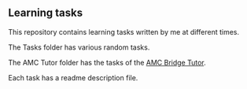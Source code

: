 ## Learning tasks

This repository contains learning tasks written by me at different times.

The Tasks folder has various random tasks.

The AMC Tutor folder has the tasks of the [AMC Bridge Tutor](https://tutor.amcbridge.com/).

Each task has a readme description file.